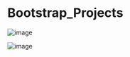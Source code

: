 # Bootstrap_Projects

![image](https://user-images.githubusercontent.com/56589966/184302803-0671b21f-f2b5-478f-a09b-c9911fc81047.png)

![image](https://user-images.githubusercontent.com/56589966/184304480-039a9f46-723f-4cd6-ac20-ec93c60a0d7d.png)
